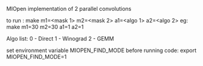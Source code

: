 MIOpen implementation of 2 parallel convolutions

to run : make m1=<mask 1> m2=<mask 2> a1=<algo 1> a2=<algo 2>
eg: make m1=30 m2=30 a1=1 a2=1

Algo list:
0 - Direct
1 - Winograd
2 - GEMM

set environment variable MIOPEN_FIND_MODE before running code: export MIOPEN_FIND_MODE=1
